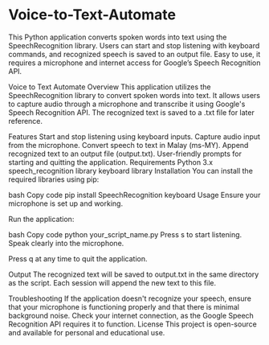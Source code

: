 # Voice-to-Text-Automate
This Python application converts spoken words into text using the SpeechRecognition library. Users can start and stop listening with keyboard commands, and recognized speech is saved to an output file. Easy to use, it requires a microphone and internet access for Google’s Speech Recognition API.


Voice to Text Automate
Overview
This application utilizes the SpeechRecognition library to convert spoken words into text. It allows users to capture audio through a microphone and transcribe it using Google's Speech Recognition API. The recognized text is saved to a .txt file for later reference.

Features
Start and stop listening using keyboard inputs.
Capture audio input from the microphone.
Convert speech to text in Malay (ms-MY).
Append recognized text to an output file (output.txt).
User-friendly prompts for starting and quitting the application.
Requirements
Python 3.x
speech_recognition library
keyboard library
Installation
You can install the required libraries using pip:

bash
Copy code
pip install SpeechRecognition keyboard
Usage
Ensure your microphone is set up and working.

Run the application:

bash
Copy code
python your_script_name.py
Press s to start listening. Speak clearly into the microphone.

Press q at any time to quit the application.

Output
The recognized text will be saved to output.txt in the same directory as the script. Each session will append the new text to this file.

Troubleshooting
If the application doesn't recognize your speech, ensure that your microphone is functioning properly and that there is minimal background noise.
Check your internet connection, as the Google Speech Recognition API requires it to function.
License
This project is open-source and available for personal and educational use.